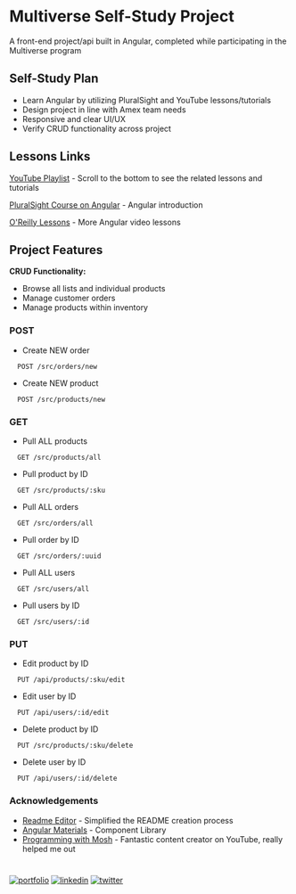 
# Multiverse Self-Study Project

A front-end project/api built in Angular, completed while participating in the Multiverse program


## Self-Study Plan

- Learn Angular by utilizing PluralSight and YouTube lessons/tutorials
- Design project in line with Amex team needs
- Responsive and clear UI/UX
- Verify CRUD functionality across project


## Lessons Links

[YouTube Playlist](https://youtube.com/playlist?list=PLtgniFeQ_KZvK-sHoQ21kjPzHrGGdmViA) - Scroll to the bottom to see the related lessons and tutorials

[PluralSight Course on Angular](https://app.pluralsight.com/library/courses/angular-2-getting-started-update/table-of-contents) - Angular introduction

[O'Reilly Lessons]([https://www.barnesandnoble.com/w/learning-java-marc-loy/1135637237?ean=9781492056270](https://www.oreilly.com/videos/angular-the/9781788998437/)) - More Angular video lessons
## Project Features

**CRUD Functionality:** 
 - Browse all lists and individual products
 - Manage customer orders
 - Manage products within inventory

### POST

 - Create NEW order

```http
  POST /src/orders/new
```

 - Create NEW product

```http
  POST /src/products/new
```

### GET

 - Pull ALL products

```http
  GET /src/products/all
```
 - Pull product by ID

```http
  GET /src/products/:sku
```

 - Pull ALL orders

```http
  GET /src/orders/all
```

 - Pull order by ID

```http
  GET /src/orders/:uuid
```

 - Pull ALL users

```http
  GET /src/users/all
```

 - Pull users by ID

```http
  GET /src/users/:id
```

### PUT

 - Edit product by ID

```http
  PUT /api/products/:sku/edit
```

 - Edit user by ID

```http
  PUT /api/users/:id/edit
```

 - Delete product by ID

```http
  PUT /src/products/:sku/delete
```

 - Delete user by ID

```http
  PUT /api/users/:id/delete
```
### Acknowledgements

 - [Readme Editor](https://readme.so/editor) - Simplified the README creation process
 - [Angular Materials](https://material.angular.io/) - Component Library
 - [Programming with Mosh](https://www.youtube.com/c/programmingwithmosh) - Fantastic content creator on YouTube, really helped me out

#
[![portfolio](https://img.shields.io/badge/my_portfolio-000?style=for-the-badge&logo=ko-fi&logoColor=white)](https://studiobebop.games)
[![linkedin](https://img.shields.io/badge/linkedin-0A66C2?style=for-the-badge&logo=linkedin&logoColor=white)](https://www.linkedin.com/in/haley-tobias-019a84132/)
[![twitter](https://img.shields.io/badge/twitter-1DA1F2?style=for-the-badge&logo=twitter&logoColor=white)](https://twitter.com/mrsallhershots)

